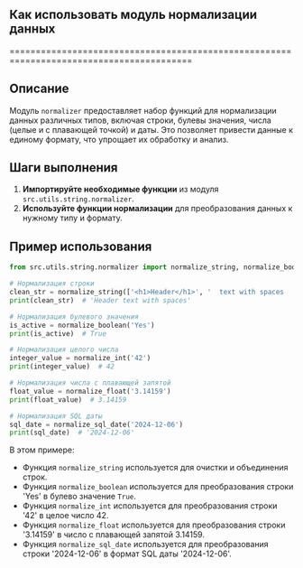 ## Как использовать модуль нормализации данных
=========================================================================================

Описание
-------------------------
Модуль `normalizer` предоставляет набор функций для нормализации данных различных типов, включая строки, булевы значения, числа (целые и с плавающей точкой) и даты. Это позволяет привести данные к единому формату, что упрощает их обработку и анализ.

Шаги выполнения
-------------------------
1. **Импортируйте необходимые функции** из модуля `src.utils.string.normalizer`.
2. **Используйте функции нормализации** для преобразования данных к нужному типу и формату.

Пример использования
-------------------------

```python
from src.utils.string.normalizer import normalize_string, normalize_boolean, normalize_int, normalize_float, normalize_sql_date

# Нормализация строки
clean_str = normalize_string(['<h1>Header</h1>', '  text with spaces  '])
print(clean_str)  # 'Header text with spaces'

# Нормализация булевого значения
is_active = normalize_boolean('Yes')
print(is_active)  # True

# Нормализация целого числа
integer_value = normalize_int('42')
print(integer_value)  # 42

# Нормализация числа с плавающей запятой
float_value = normalize_float('3.14159')
print(float_value)  # 3.14159

# Нормализация SQL даты
sql_date = normalize_sql_date('2024-12-06')
print(sql_date)  # '2024-12-06'
```

В этом примере:
- Функция `normalize_string` используется для очистки и объединения строк.
- Функция `normalize_boolean` используется для преобразования строки 'Yes' в булево значение `True`.
- Функция `normalize_int` используется для преобразования строки '42' в целое число 42.
- Функция `normalize_float` используется для преобразования строки '3.14159' в число с плавающей запятой 3.14159.
- Функция `normalize_sql_date` используется для преобразования строки '2024-12-06' в формат SQL даты '2024-12-06'.
